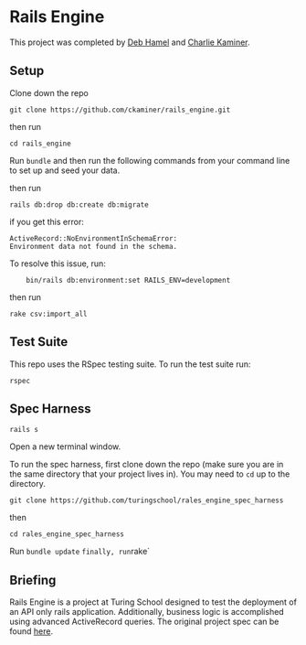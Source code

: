 # Rails Engine
This project was completed by [Deb Hamel](https://github.com/deborahleehamel) and [Charlie Kaminer](https://github.com/ckaminer).

## Setup
Clone down the repo
```
git clone https://github.com/ckaminer/rails_engine.git
```
then run
```
cd rails_engine
```
Run `bundle` and then run the following commands from your command line to set up and seed your data.

then run
```
rails db:drop db:create db:migrate
```
if you get this error:
```
ActiveRecord::NoEnvironmentInSchemaError:
Environment data not found in the schema.
```
To resolve this issue, run:
```
    bin/rails db:environment:set RAILS_ENV=development
```
then run
```
rake csv:import_all
```

## Test Suite
This repo uses the RSpec testing suite.  To run the test suite run:
```
rspec
```

## Spec Harness
```
rails s
```
Open a new terminal window.

To run the spec harness, first clone down the repo (make sure you are in the same directory that your project lives in). You may need to  `cd`  up to the directory.

```
git clone https://github.com/turingschool/rales_engine_spec_harness
```
then

```
cd rales_engine_spec_harness
```
Run `bundle update`
`
finally, run `rake`

## Briefing
Rails Engine is a project at Turing School designed to test the deployment of an API only rails application.  Additionally, business logic is accomplished using advanced ActiveRecord queries. The original project spec can be found [here](https://github.com/turingschool/lesson_plans/blob/master/ruby_03-professional_rails_applications/rails_engine.md#technical-expectations).
